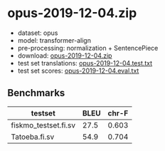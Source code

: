 # opus-2019-12-04.zip

* dataset: opus
* model: transformer-align
* pre-processing: normalization + SentencePiece
* download: [opus-2019-12-04.zip](https://object.pouta.csc.fi/OPUS-MT-models/fi-sv/opus-2019-12-04.zip)
* test set translations: [opus-2019-12-04.test.txt](https://object.pouta.csc.fi/OPUS-MT-models/fi-sv/opus-2019-12-04.test.txt)
* test set scores: [opus-2019-12-04.eval.txt](https://object.pouta.csc.fi/OPUS-MT-models/fi-sv/opus-2019-12-04.eval.txt)

## Benchmarks

| testset               | BLEU  | chr-F |
|-----------------------|-------|-------|
| fiskmo_testset.fi.sv 	| 27.5 	| 0.603 |
| Tatoeba.fi.sv 	| 54.9 	| 0.704 |

